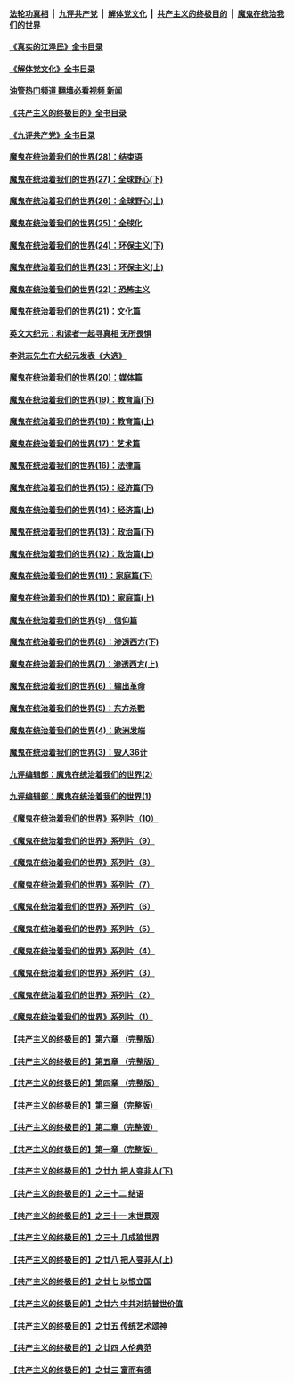 ####  [法轮功真相](../../../../basic/blob/master/README.md?t=07071331) &nbsp;|&nbsp; [九评共产党](../../../../9ping.md/blob/master/README.md?t=07071331) &nbsp;|&nbsp; [解体党文化](../../../../jtdwh.md/blob/master/README.md?t=07071331)  &nbsp;|&nbsp; [共产主义的终极目的](../../../../gczydzjmd.md/blob/master/README.md?t=07071331) &nbsp;|&nbsp; [魔鬼在统治我们的世界](../../../../mgztzwmdsj.md/blob/master/README.md?t=07071331) 

#### [《真实的江泽民》全书目录](../pages/nsc422/n13721399.md?t=07071331) 

#### [《解体党文化》全书目录](../pages/nsc422/n13721157.md?t=07071331) 

#### [油管热门频道 翻墙必看视频 新闻](http://45.76.130.85:81/youtube.html?07071331)

#### [《共产主义的终极目的》全书目录](../pages/nsc422/n13721048.md?t=07071331) 

#### [《九评共产党》全书目录](../pages/nsc422/n13708085.md?t=07071331) 

#### [魔鬼在统治着我们的世界(28)：结束语](../pages/nsc422/n10936246.md?t=07071331) 

#### [魔鬼在统治着我们的世界(27)：全球野心(下)](../pages/nsc422/n10928319.md?t=07071331) 

#### [魔鬼在统治着我们的世界(26)：全球野心(上)](../pages/nsc422/n10900318.md?t=07071331) 

#### [魔鬼在统治着我们的世界(25)：全球化](../pages/nsc422/n10788205.md?t=07071331) 

#### [魔鬼在统治着我们的世界(24)：环保主义(下)](../pages/nsc422/n10695307.md?t=07071331) 

#### [魔鬼在统治着我们的世界(23)：环保主义(上)](../pages/nsc422/n10688613.md?t=07071331) 

#### [魔鬼在统治着我们的世界(22)：恐怖主义](../pages/nsc422/n10614727.md?t=07071331) 

#### [魔鬼在统治着我们的世界(21)：文化篇](../pages/nsc422/n10597706.md?t=07071331) 

#### [英文大纪元：和读者一起寻真相 无所畏惧](../pages/nsc422/n12542027.md?t=07071331) 

#### [李洪志先生在大纪元发表《大选》](../pages/nsc422/n12534746.md?t=07071331) 

#### [魔鬼在统治着我们的世界(20)：媒体篇](../pages/nsc422/n10586579.md?t=07071331) 

#### [魔鬼在统治着我们的世界(19)：教育篇(下)](../pages/nsc422/n10564808.md?t=07071331) 

#### [魔鬼在统治着我们的世界(18)：教育篇(上)](../pages/nsc422/n10526970.md?t=07071331) 

#### [魔鬼在统治着我们的世界(17)：艺术篇](../pages/nsc422/n10499093.md?t=07071331) 

#### [魔鬼在统治着我们的世界(16)：法律篇](../pages/nsc422/n10485969.md?t=07071331) 

#### [魔鬼在统治着我们的世界(15)：经济篇(下)](../pages/nsc422/n10469975.md?t=07071331) 

#### [魔鬼在统治着我们的世界(14)：经济篇(上)](../pages/nsc422/n10457370.md?t=07071331) 

#### [魔鬼在统治着我们的世界(13)：政治篇(下)](../pages/nsc422/n10448270.md?t=07071331) 

#### [魔鬼在统治着我们的世界(12)：政治篇(上)](../pages/nsc422/n10444576.md?t=07071331) 

#### [魔鬼在统治着我们的世界(11)：家庭篇(下)](../pages/nsc422/n10440961.md?t=07071331) 

#### [魔鬼在统治着我们的世界(10)：家庭篇(上)](../pages/nsc422/n10435448.md?t=07071331) 

#### [魔鬼在统治着我们的世界(9)：信仰篇](../pages/nsc422/n10432159.md?t=07071331) 

#### [魔鬼在统治着我们的世界(8)：渗透西方(下)](../pages/nsc422/n10429603.md?t=07071331) 

#### [魔鬼在统治着我们的世界(7)：渗透西方(上)](../pages/nsc422/n10426013.md?t=07071331) 

#### [魔鬼在统治着我们的世界(6)：输出革命](../pages/nsc422/n10421536.md?t=07071331) 

#### [魔鬼在统治着我们的世界(5)：东方杀戮](../pages/nsc422/n10417707.md?t=07071331) 

#### [魔鬼在统治着我们的世界(4)：欧洲发端](../pages/nsc422/n10414890.md?t=07071331) 

#### [魔鬼在统治着我们的世界(3)：毁人36计](../pages/nsc422/n10411583.md?t=07071331) 

#### [九评编辑部：魔鬼在统治着我们的世界(2)](../pages/nsc422/n10410036.md?t=07071331) 

#### [九评编辑部：魔鬼在统治着我们的世界(1)](../pages/nsc422/n10406825.md?t=07071331) 

#### [《魔鬼在统治着我们的世界》系列片（10）](../pages/nsc422/n12292670.md?t=07071331) 

#### [《魔鬼在统治着我们的世界》系列片（9）](../pages/nsc422/n12290859.md?t=07071331) 

#### [《魔鬼在统治着我们的世界》系列片（8）](../pages/nsc422/n12287445.md?t=07071331) 

#### [《魔鬼在统治着我们的世界》系列片（7）](../pages/nsc422/n12283425.md?t=07071331) 

#### [《魔鬼在统治着我们的世界》系列片（6）](../pages/nsc422/n12282314.md?t=07071331) 

#### [《魔鬼在统治着我们的世界》系列片（5）](../pages/nsc422/n12281419.md?t=07071331) 

#### [《魔鬼在统治着我们的世界》系列片（4）](../pages/nsc422/n12274024.md?t=07071331) 

#### [《魔鬼在统治着我们的世界》系列片（3）](../pages/nsc422/n12271322.md?t=07071331) 

#### [《魔鬼在统治着我们的世界》系列片（2）](../pages/nsc422/n12269049.md?t=07071331) 

#### [《魔鬼在统治着我们的世界》系列片（1）](../pages/nsc422/n12267575.md?t=07071331) 

#### [【共产主义的终极目的】第六章 （完整版）](../pages/nsc422/n11428913.md?t=07071331) 

#### [【共产主义的终极目的】第五章 （完整版）](../pages/nsc422/n11428912.md?t=07071331) 

#### [【共产主义的终极目的】第四章 （完整版）](../pages/nsc422/n11428907.md?t=07071331) 

#### [【共产主义的终极目的】第三章（完整版）](../pages/nsc422/n11428848.md?t=07071331) 

#### [【共产主义的终极目的】第二章（完整版）](../pages/nsc422/n11428831.md?t=07071331) 

#### [【共产主义的终极目的】第一章（完整版）](../pages/nsc422/n11417651.md?t=07071331) 

#### [【共产主义的终极目的】之廿九 把人变非人(下)](../pages/nsc422/n11344140.md?t=07071331) 

#### [【共产主义的终极目的】之三十二 结语](../pages/nsc422/n11360535.md?t=07071331) 

#### [【共产主义的终极目的】之三十一 末世景观](../pages/nsc422/n11351129.md?t=07071331) 

#### [【共产主义的终极目的】之三十 几成狼世界](../pages/nsc422/n11348280.md?t=07071331) 

#### [【共产主义的终极目的】之廿八 把人变非人(上)](../pages/nsc422/n11340492.md?t=07071331) 

#### [【共产主义的终极目的】之廿七 以恨立国](../pages/nsc422/n11336944.md?t=07071331) 

#### [【共产主义的终极目的】之廿六 中共对抗普世价值](../pages/nsc422/n11324785.md?t=07071331) 

#### [【共产主义的终极目的】之廿五 传统艺术颂神](../pages/nsc422/n11296396.md?t=07071331) 

#### [【共产主义的终极目的】之廿四 人伦典范](../pages/nsc422/n11296397.md?t=07071331) 

#### [【共产主义的终极目的】之廿三 富而有德](../pages/nsc422/n11283598.md?t=07071331) 

<img src='http://gfw-breaker.win/goodnews/indexes/nsc422.md' width='0px' height='0px'/>
